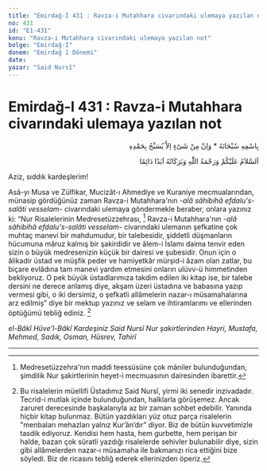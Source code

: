 ```yaml
---
title: "Emirdağ-I 431 : Ravza-i Mutahhara civarındaki ulemaya yazılan not"
no: 431
id: "E1-431"
konu: "Ravza-i Mutahhara civarındaki ulemaya yazılan not"
bolge: "Emirdağ-I"
donem: "Emirdağ 1 Dönemi"
date: 
yazar: "Said Nursî"
---
```


# Emirdağ-I 431 : Ravza-i Mutahhara civarındaki ulemaya yazılan not

<p class="arabic" dir="rtl" title="Meal: “Subhân Allah’ın adıyla” * “Hiçbir şey yoktur ki O'nu hamd ile tesbih etmesin” [İsrâ 17:44]">بِاسْمِهِ سُبْحَانَهُ * وَاِنْ مِنْ شَىْءٍ اِلاَّ يُسَبِّحُ بِحَمْدِهِ</p>

<p class="arabic" dir="rtl" title="Meal: “Allah’ın selâmı, rahmeti ve bereketleri, ebedî ve dâimî olarak üzerinize olsun.”">اَلسَّلاَمُ عَلَيْكُمْ وَرَحْمَةُ اللّٰهِ وَبَرَكَاتُهُ اَبَدًا دَائِمًا</p>

Aziz, sıddık kardeşlerim!

Asâ-yı Musa ve Zülfikar, Mucizât-ı Ahmediye ve Kuraniye mecmualarından, münasip gördüğünüz zaman Ravza-i Mutahhara'nın -*alâ sâhibihâ efdalu's-salâti vesselam*- civarındaki ulemaya göndermekle beraber, onlara yazınız ki: “Nur Risalelerinin Medresetüzzehrası, [^1] Ravza-i Mutahhara'nın -*alâ sâhibihâ efdalu's-salâti vesselam*- civarındaki ulemanın şefkatine çok muhtaç manevi bir mahdumudur, bir talebesidir, şiddetli düşmanların hücumuna mâruz kalmış bir şakirdidir ve âlem-i İslamı daima tenvir eden sizin o büyük medresenizin küçük bir dairesi ve şubesidir. Onun için o âlikadir üstad ve müşfik peder ve hamiyetkâr mürşid-i âzam olan zatlar, bu biçare evlâdına tam manevi yardım etmesini onların ulüvv-ü himmetinden bekliyoruz. O pek büyük üstadlarımıza takdim edilen iki kitap ise, bir talebe dersini ne derece anlamış diye, akşam üzeri üstadına ve babasına yazıp vermesi gibi, o iki dersimiz, o şefkatli allâmelerin nazar-ı müsamahalarına arz edilmiş” diye bir mektup yazınız ve selam ve ihtiramlarımı ve ellerinden öptüğümü tebliğ ediniz. [^2]

*el-Bâkî Hüve’l-Bâkî*
*Kardeşiniz*
*Said Nursî*
*Nur şakirtlerinden*
*Hayri, Mustafa, Mehmed, Sadık, Osman, Hüsrev, Tahirî*

***
[^1]: Medresetüzzehra'nın maddi teessüsüne çok mâniler bulunduğundan, şimdilik Nur şakirtlerinin heyet-i mecmuasının dairesinden ibarettir.
[^2]: Bu risalelerin müellifi Üstadımız Said Nursî, yirmi iki senedir inzivadadır. Tecrid-i mutlak içinde bulunduğundan, halklarla görüşemez. Ancak zaruret derecesinde başkalarıyla az bir zaman sohbet edebilir. Yanında hiçbir kitap bulunmaz. Bütün yazdıkları yüz otuz parça risalelerin "menbaları mehazları yalnız Kur’ân’dır” diyor. Biz de bütün kuvvetimizle tasdik ediyoruz. Kendisi hem hasta, hem gurbette, hem perişan bir halde, bazan çok süratli yazdığı risalelerde sehivler bulunabilir diye, sizin gibi allâmelerden nazar-ı müsamaha ile bakmanızı rica ettiğini bize söyledi. Biz de ricasını tebliğ ederek ellerinizden öperiz.
